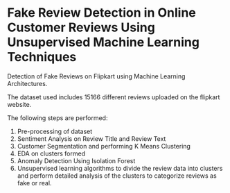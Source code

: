 # Fake Review Detection in Online Customer Reviews Using Unsupervised Machine Learning Techniques
Detection of Fake Reviews on Flipkart using Machine Learning Architectures.

The dataset used includes 15166 different reviews uploaded on the flipkart website.

The following steps are performed:

1. Pre-processing of dataset
2. Sentiment Analysis on Review Title and Review Text
3. Customer Segmentation and performing K Means Clustering
4. EDA on clusters formed
5. Anomaly Detection Using Isolation Forest
6.  Unsupervised learning algorithms to divide the review data into clusters and perform detailed analysis of the clusters to categorize reviews as fake or real.
